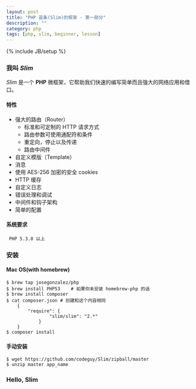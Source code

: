 ```yaml
---
layout: post
title: "PHP 苗条(Slim)的框架 - 第一部分"
description: ""
category: php 
tags: [php, slim, beginner, lesson]
---
```

{% include JB/setup %}
### 我叫 *Slim*

*Slim* 是一个 **PHP** 微框架，它帮助我们快速的编写简单而且强大的网络应用和借口。

#### 特性
* 强大的路由（Router）
    * 标准和可定制的 HTTP 请求方式
    * 路由参数可使用通配符和条件
    * 重定向，停止以及传递
    * 路由中间件
* 自定义模版（Template）
* 消息
* 使用 AES-256 加密的安全 cookies
* HTTP 缓存
* 自定义日志 
* 错误处理和调试
* 中间件和钩子架构
* 简单的配置

#### 系统要求
     PHP 5.3.0 以上

### 安装

#### Mac OS(with homebrew)
    $ brew tap josegonzalez/php
    $ brew install PHP53    # 如果你未安装 homebrew-php 的话
    $ brew install composer
    $ cat composer.json # 创建和这个内容相同
        {
            "require": {
                    "slim/slim": "2.*"
                }
        }
    $ composer install

#### 手动安装
    $ wget https://github.com/codeguy/Slim/zipball/master
    $ unzip master app_name

### Hello, Slim

